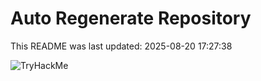# Auto Regenerate Repository

This README was last updated: 2025-08-20 17:27:38

 ![TryHackMe](https://tryhackme.com/badge/533634)